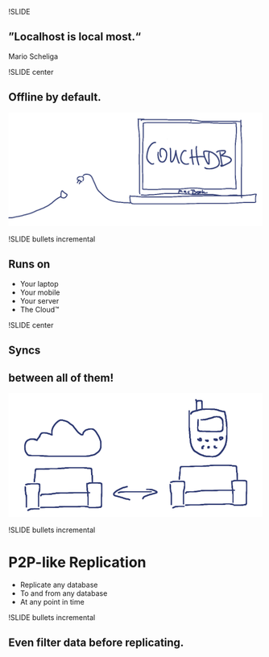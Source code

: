 !SLIDE

## ”Localhost is local most.“ ##

<p class="caption">
Mario Scheliga
</p>

!SLIDE center

## Offline by default. ##

![Offline](offline.png)

!SLIDE bullets incremental

## Runs on ##

* Your laptop
* Your mobile
* Your server
* The Cloud™

!SLIDE center

## Syncs ##
## between all of them! ##

![Replication](replication.png)

!SLIDE bullets incremental

# P2P-like Replication #

* Replicate any database
* To and from any database
* At any point in time

!SLIDE bullets incremental

## Even filter data before replicating. ##
